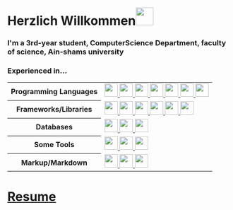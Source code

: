 <h1>Herzlich Willkommen<a href="#"><img src="https://camo.githubusercontent.com/0c732027af8a28d138e3698181f7be7c9b97d443b4beb9c7ce8ec4cffc6b4767/68747470733a2f2f6d656469612e67697068792e636f6d2f6d656469612f6876524a434c467a6361737252346961377a2f67697068792e676966" style="height:40px"></a></h1>
<h3>I'm a 3rd-year student, ComputerScience Department, faculty of science, Ain-shams university </h3>
<h3>Experienced in... </h3>

<table style="width:100%" align="center">
 <tr>
    <th>Programming Languages</th>
    <td> 
      <a href="#">
      <img src="https://img.shields.io/badge/-JavaScript-black?logo=javascript" style="height:30px"/>
      <img src="https://img.shields.io/badge/-C++-0458a0?logo=c%2B%2B" style="height:30px"/>
      <img src="https://img.shields.io/badge/-TypeScript-007ACC?logo=typescript&logoColor=white" style="height:30px"/>      
      <img src="https://img.shields.io/badge/-Dart-blue?logo=dart" style="height:30px"/>
      <img src="https://img.shields.io/badge/-Java-007396" style="height:30px"/>
      <img src="https://img.shields.io/badge/-PHP-787CB5?logo=PHP&logoColor=black" style="height:30px"/>
      <img src="https://img.shields.io/badge/-Python-ffff47?logo=python" style="height:30px"/>
      </a>
 
   </td>
  </tr>
  <tr>
    <th>Frameworks/Libraries</th>
    <td>
      <a href="#">
      <img src="https://img.shields.io/badge/-Node.js-black?logo=Node.js&logoColor=339933" style="height:30px"/>
      <img src="https://img.shields.io/badge/-Express.js-black?logo=express&logoColor=white" style="height:30px"/>
      <img src="https://img.shields.io/badge/-Next.js-black?logo=nextdotjs&logoColor=white" style="height:30px"/>
      <img src="https://img.shields.io/badge/-React.js-black?logo=react&logoColor=Crayola" style="height:30px"/>
      <img src="https://img.shields.io/badge/-Tailwind-1e293b?logo=tailwindcss&logoColor=38bdf8" style="height:30px"/>
      <img src="https://img.shields.io/badge/-Flutter-white?logo=flutter&logoColor=blue"  style="height:30px" />
      </a>
    </td>
  </tr>
  <tr>
    <th>Databases</th>
    <td>
      <a href="#">
      <img src="https://img.shields.io/badge/-MySQL-4479A1?logo=mysql&logoColor=white" style="height:30px"/>
      <img src="https://img.shields.io/badge/-MongoDB-black?logo=mongodb" style="height:30px"/>
      <img src="https://img.shields.io/badge/-FireBase-black?logo=firebase&logoColor=yellow" style="height:30px"/>
      </a>
    </td>
  </tr>
  <tr>
    <th>Some Tools</th>
    <td>
      <a href="#">
      <img src="https://img.shields.io/badge/-Docker-2496ED?logo=docker&logoColor=white" style="height:30px"/>
      <img src="https://img.shields.io/badge/-Git-black?logo=git" style="height:30px"/> 
      <img src="https://img.shields.io/badge/-GitHub-181717?logo=github" style="height:30px"/>
      </a>
    </td>
  </tr>
  <tr>
    <th>Markup/Markdown</th>
    <td>
      <a href="#">
      <img src="https://img.shields.io/badge/-HTML5-E34F26?logo=html5&logoColor=white" style="height:30px"/>
      <img src="https://img.shields.io/badge/-CSS3-1572B6?logo=css3" style="height:30px"/>
      <img src="https://img.shields.io/badge/Markdown-black?logo=markdown&logoColor=white" style="height:30px"/>
      </a>
    </td>
  </tr>
</table>


# [Resume](https://github.com/Sherif-lotfy/Sherif-lotfy/blob/1f3d9db1325efb4a3319ae6c3d5484214750ad7a/Sherif%20Lotfy.pdf) 
